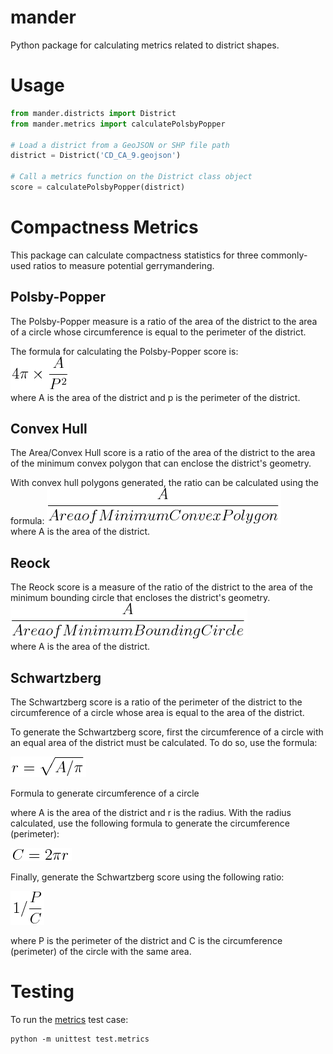 # mander
Python package for calculating metrics related to district shapes.

# Usage

```python
from mander.districts import District
from mander.metrics import calculatePolsbyPopper

# Load a district from a GeoJSON or SHP file path
district = District('CD_CA_9.geojson')

# Call a metrics function on the District class object
score = calculatePolsbyPopper(district)
```

# Compactness Metrics
This package can calculate compactness statistics for three commonly-used ratios to measure potential gerrymandering.

## Polsby-Popper
The Polsby-Popper measure is a ratio of the area of the district to the area of a circle whose circumference is equal to the perimeter of the district.

The formula for calculating the Polsby-Popper score is:  
![polsby popper formula](https://github.com/cicero-data/compactness-stats/raw/master/img/polsby-popper-formula.png)  
where A is the area of the district and p is the perimeter of the district.

## Convex Hull
The Area/Convex Hull score is a ratio of the area of the district to the area of the minimum convex polygon that can enclose the district's geometry.  

With convex hull polygons generated, the ratio can be calculated using the formula:
![convexhull formula](https://github.com/cicero-data/compactness-stats/raw/master/img/convexhull-formula.png)  
where A is the area of the district.

## Reock
The Reock score is a measure of the ratio of the district to the area of the minimum bounding circle that encloses the district's geometry.  
![reock formula](https://github.com/cicero-data/compactness-stats/raw/master/img/reock-formula.png)  
where A is the area of the district.

## Schwartzberg
The Schwartzberg score is a ratio of the perimeter of the district to the circumference of a circle whose area is equal to the area of the district.

To generate the Schwartzberg score, first the circumference of a circle with an equal area of the district must be calculated. To do so, use the formula:

![schwartzberg formula 1](https://github.com/cicero-data/compactness-stats/raw/master/img/schwartzberg-formula-1.png)

Formula to generate circumference of a circle

where A is the area of the district and r is the radius. With the radius calculated, use the following formula to generate the circumference (perimeter):

![schwartzberg formula 2](https://github.com/cicero-data/compactness-stats/raw/master/img/schwartzberg-formula-2.png)

Finally, generate the Schwartzberg score using the following ratio:

![schwartzberg formula 3](https://github.com/cicero-data/compactness-stats/raw/master/img/schwartzberg-formula-3.png?raw=true)

where P is the perimeter of the district and C is the circumference (perimeter) of the circle with the same area.

# Testing

To run the [metrics](test/metrics.py) test case:

```
python -m unittest test.metrics
```
